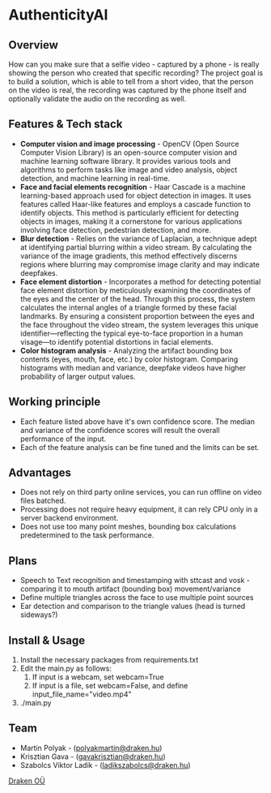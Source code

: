 # AuthenticityAI

## Overview
How can you make sure that a selfie video - captured by a phone - is really showing the person who created that specific recording? The project goal is to build a solution, which is able to tell from a short video, that the person on the video is real, the recording was captured by the phone itself and optionally validate the audio on the recording as well. 

## Features & Tech stack
* **Computer vision and image processing** - OpenCV (Open Source Computer Vision Library) is an open-source computer vision and machine learning software library. It provides various tools and algorithms to perform tasks like image and video analysis, object detection, and machine learning in real-time.
* **Face and facial elements recognition** - Haar Cascade is a machine learning-based approach used for object detection in images. It uses features called Haar-like features and employs a cascade function to identify objects. This method is particularly efficient for detecting objects in images, making it a cornerstone for various applications involving face detection, pedestrian detection, and more.
* **Blur detection** - Relies on the variance of Laplacian, a technique adept at identifying partial blurring within a video stream. By calculating the variance of the image gradients, this method effectively discerns regions where blurring may compromise image clarity and may indicate deepfakes. 
* **Face element distortion** - Incorporates a method for detecting potential face element distortion by meticulously examining the coordinates of the eyes and the center of the head. Through this process, the system calculates the internal angles of a triangle formed by these facial landmarks. By ensuring a consistent proportion between the eyes and the face throughout the video stream, the system leverages this unique identifier—reflecting the typical eye-to-face proportion in a human visage—to identify potential distortions in facial elements. 
* **Color histogram analysis** - Analyzing the artifact bounding box contents (eyes, mouth, face, etc.) by color histogram. Comparing histograms with median and variance, deepfake videos have higher probability of larger output values. 

## Working principle
* Each feature listed above have it's own confidence score. The median and variance of the confidence scores will result the overall performance of the input. 
* Each of the feature analysis can be fine tuned and the limits can be set. 

## Advantages
* Does not rely on third party online services, you can run offline on video files batched. 
* Processing does not require heavy equipment, it can rely CPU only in a server backend environment.
* Does not use too many point meshes, bounding box calculations predetermined to the task performance.

## Plans
* Speech to Text recognition and timestamping with sttcast and vosk - comparing it to mouth artifact (bounding box) movement/variance
* Define multiple triangles across the face to use multiple point sources
* Ear detection and comparison to the triangle values (head is turned sideways?)

## Install & Usage
1. Install the necessary packages from requirements.txt
2. Edit the main.py as follows:
	1. If input is a webcam, set webcam=True
	2. If input is a file, set webcam=False, and define input_file_name="video.mp4"
2. ./main.py 

## Team
* Martin Polyak - ([polyakmartin@draken.hu](mailto:polyakmartin@draken.hu))
* Krisztian Gava - ([gavakrisztian@draken.hu](mailto:gavakrisztian@draken.hu))
* Szabolcs Viktor Ladik - ([ladikszabolcs@draken.hu](mailto:ladikszabolcs@draken.hu))  

[Draken OÜ](https://draken.ee)